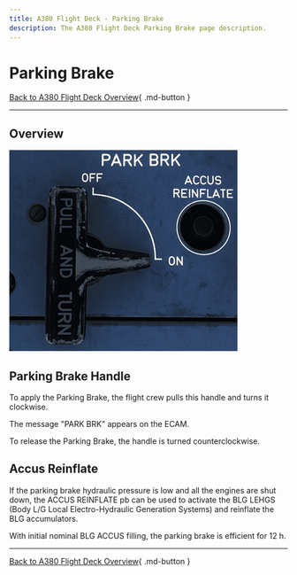 ```yaml
---
title: A380 Flight Deck - Parking Brake
description: The A380 Flight Deck Parking Brake page description.
---
```


# Parking Brake

[Back to A380 Flight Deck Overview](../index.md){ .md-button }

---

## Overview

![parking-brake.png](../../../assets/a380x-briefing/flight-deck/pedestal/parking-brake.png)

## Parking Brake Handle

To apply the Parking Brake, the flight crew pulls this handle and turns it clockwise.

The message "PARK BRK" appears on the ECAM.

To release the Parking Brake, the handle is turned counterclockwise.

## Accus Reinflate

If the parking brake hydraulic pressure is low and all the engines are shut down, the ACCUS
REINFLATE pb can be used to activate the BLG LEHGS (Body L/G Local Electro-Hydraulic Generation Systems) and reinflate 
the BLG accumulators. 

With initial nominal BLG ACCUS filling, the parking brake is efficient for 12 h.

---

[Back to A380 Flight Deck Overview](../index.md){ .md-button }

